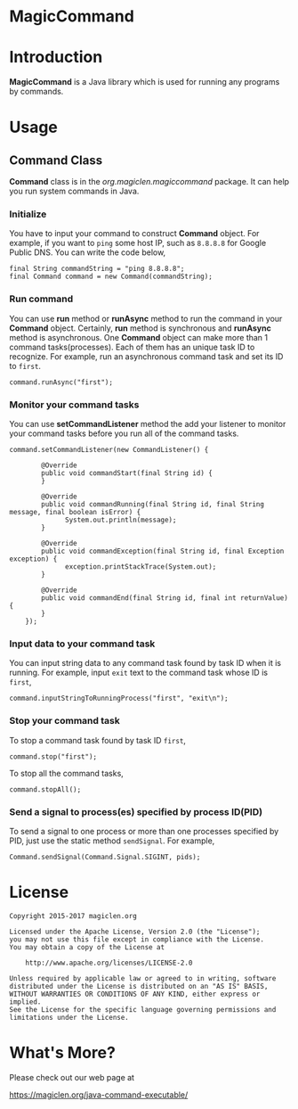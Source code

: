 MagicCommand
=================================

# Introduction

**MagicCommand** is a Java library which is used for running any programs by commands.

# Usage

## Command Class

**Command** class is in the *org.magiclen.magiccommand* package. It can help you run system commands in Java.

### Initialize

You have to input your command to construct **Command** object. For example, if you want to `ping` some host IP, such as `8.8.8.8` for Google Public DNS. You can write the code below,

    final String commandString = "ping 8.8.8.8";
    final Command command = new Command(commandString);

### Run command

You can use **run** method or **runAsync** method to run the command in your **Command** object. Certainly, **run** method is
synchronous and **runAsync** method is asynchronous. One **Command** object can make more than 1 command tasks(processes). Each of them has an unique task ID to recognize. For example, run an asynchronous command task and set its ID to `first`.

    command.runAsync("first");

### Monitor your command tasks

You can use **setCommandListener** method the add your listener to monitor your command tasks before you run all of the command tasks.

    command.setCommandListener(new CommandListener() {

    	    @Override
    	    public void commandStart(final String id) {
    	    }

    	    @Override
    	    public void commandRunning(final String id, final String message, final boolean isError) {
    		      System.out.println(message);
    	    }

    	    @Override
    	    public void commandException(final String id, final Exception exception) {
    		      exception.printStackTrace(System.out);
    	    }

    	    @Override
    	    public void commandEnd(final String id, final int returnValue) {
    	    }
    	});

### Input data to your command task

You can input string data to any command task found by task ID when it is running. For example, input `exit` text to the command task whose ID is `first`,

    command.inputStringToRunningProcess("first", "exit\n");

### Stop your command task

To stop a command task found by task ID `first`,

    command.stop("first");

To stop all the command tasks,

    command.stopAll();

### Send a signal to process(es) specified by process ID(PID)

To send a signal to one process or more than one processes specified by PID, just use the static method `sendSignal`. For example,

    Command.sendSignal(Command.Signal.SIGINT, pids);

# License

    Copyright 2015-2017 magiclen.org

    Licensed under the Apache License, Version 2.0 (the "License");
    you may not use this file except in compliance with the License.
    You may obtain a copy of the License at

        http://www.apache.org/licenses/LICENSE-2.0

    Unless required by applicable law or agreed to in writing, software
    distributed under the License is distributed on an "AS IS" BASIS,
    WITHOUT WARRANTIES OR CONDITIONS OF ANY KIND, either express or implied.
    See the License for the specific language governing permissions and
    limitations under the License.

# What's More?

Please check out our web page at

https://magiclen.org/java-command-executable/
